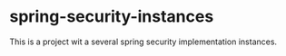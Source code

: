 # spring-security-instances
This is a project wit a several spring security implementation instances.
